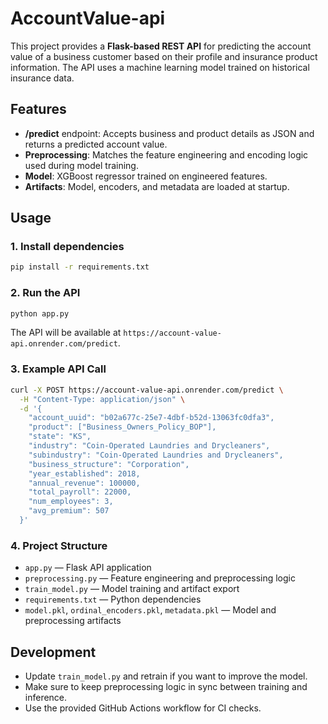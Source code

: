 # AccountValue-api


This project provides a **Flask-based REST API** for predicting the account value of a business customer based on their profile and insurance product information. The API uses a machine learning model trained on historical insurance data.

## Features

- **/predict** endpoint: Accepts business and product details as JSON and returns a predicted account value.
- **Preprocessing**: Matches the feature engineering and encoding logic used during model training.
- **Model**: XGBoost regressor trained on engineered features.
- **Artifacts**: Model, encoders, and metadata are loaded at startup.

## Usage

### 1. Install dependencies

```sh
pip install -r requirements.txt
```

### 2. Run the API

```sh
python app.py
```

The API will be available at `https://account-value-api.onrender.com/predict`.

### 3. Example API Call

```sh
curl -X POST https://account-value-api.onrender.com/predict \
  -H "Content-Type: application/json" \
  -d '{
    "account_uuid": "b02a677c-25e7-4dbf-b52d-13063fc0dfa3",
    "product": ["Business_Owners_Policy_BOP"],
    "state": "KS",
    "industry": "Coin-Operated Laundries and Drycleaners",
    "subindustry": "Coin-Operated Laundries and Drycleaners",
    "business_structure": "Corporation",
    "year_established": 2018,
    "annual_revenue": 100000,
    "total_payroll": 22000,
    "num_employees": 3,
    "avg_premium": 507
  }'
```

### 4. Project Structure

- `app.py` — Flask API application
- `preprocessing.py` — Feature engineering and preprocessing logic
- `train_model.py` — Model training and artifact export
- `requirements.txt` — Python dependencies
- `model.pkl`, `ordinal_encoders.pkl`, `metadata.pkl` — Model and preprocessing artifacts

## Development

- Update `train_model.py` and retrain if you want to improve the model.
- Make sure to keep preprocessing logic in sync between training and inference.
- Use the provided GitHub Actions workflow for CI checks.
